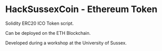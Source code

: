 # HackSussexCoin - Ethereum Token

Solidity ERC20 ICO Token script. 

Can be deployed on the ETH Blockchain.

Developed during a workshop at the University of Sussex.
